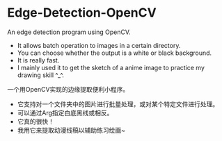 # Edge-Detection-OpenCV

An edge detection program using OpenCV.

- It allows batch operation to images in a certain directory. 
- You can choose whether the output is a white or black background. 
- It is really fast.
- I mainly used it to get the sketch of a anime image to practice my drawing skill ^_^. 

一个用OpenCV实现的边缘提取便利小程序。

- 它支持对一个文件夹中的图片进行批量处理，或对某个特定文件进行处理。
- 可以通过Arg指定白底黑线或相反。
- 它真的很快！
- 我用它来提取动漫线稿以辅助练习绘画~